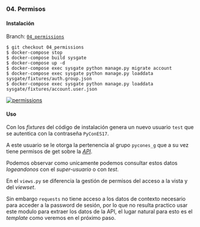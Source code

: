 
### 04. Permisos

#### Instalación

Branch: [`04_permissions`](https://github.com/klashxx/PyConES2017/tree/04_permissions)

```
$ git checkout 04_permissions
$ docker-compose stop
$ docker-compose build sysgate
$ docker-compose up -d
$ docker-compose exec sysgate python manage.py migrate account
$ docker-compose exec sysgate python manage.py loaddata sysgate/fixtures/auth.group.json
$ docker-compose exec sysgate python manage.py loaddata sysgate/fixtures/account.user.json
```

[![permissions][asciicast-04_permissions-png]][asciicast-04_permissions-url]

#### Uso

Con los *fixtures* del código de instalación genera un nuevo usuario `test` que se autentica con la contraseña `PyConES17`.

A este usuario se le otorga la pertenencia al grupo  `pycones_g` que a su vez tiene permisos de get sobre la [*API*][metricas-drf].

Podemos observar como unicamente podemos consultar estos datos *logeandonos* con el *super-usuario* o con *test*.

En el `views.py` se diferencia la gestión de permisos del acceso a la vista y del *viewset*.

Sin embargo `requests` no tiene acceso a los datos de contexto necesario para acceder a la password de sesión, por lo que no resulta practico usar este modulo para extraer los datos de la API, el lugar natural para esto es el *template* como veremos en el próximo paso.

[asciicast-04_permissions-png]: https://asciinema.org/a/vwUNgut3NchCKmeO3VKqALqFq.png
[asciicast-04_permissions-url]: https://asciinema.org/a/vwUNgut3NchCKmeO3VKqALqFq

[metricas-drf]: http://0.0.0.0/metrics/api/v1/metricas/

[localhost]: http://0.0.0.0/
